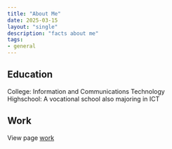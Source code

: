 ```yaml
---
title: "About Me"
date: 2025-03-15
layout: "single"
description: "facts about me"
tags:
- general
---
```


## Education

College: Information and Communications Technology  \
Highschool: A vocational school also majoring in ICT


## Work

View page [work](/work)

<!--

## What I do, what I like

- hiking and walks, no matter the weather, nor the distance
- volleyball
- working out
- skiing
- cycling
- sailing (recently found out how awesome it is)

- networking
- coding

- science and math
- history
- watching best movies of all time
- and reading best boooks (although I also often listen to audiobooks)

- gardens and parks (i hope to have a )

-->
